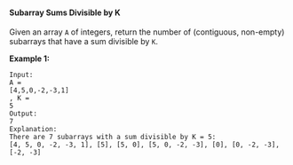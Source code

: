 #### Subarray Sums Divisible by K

Given an array `A` of integers, return the number of \(contiguous, non-empty\) subarrays that have a sum divisible by `K`.



**Example 1:**

```
Input: 
A = 
[4,5,0,-2,-3,1]
, K = 
5
Output: 
7
Explanation: 
There are 7 subarrays with a sum divisible by K = 5:
[4, 5, 0, -2, -3, 1], [5], [5, 0], [5, 0, -2, -3], [0], [0, -2, -3], [-2, -3]

```



